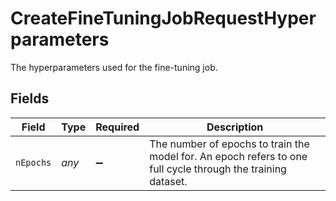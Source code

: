 # CreateFineTuningJobRequestHyperparameters

The hyperparameters used for the fine-tuning job.


## Fields

| Field                                                                                                         | Type                                                                                                          | Required                                                                                                      | Description                                                                                                   |
| ------------------------------------------------------------------------------------------------------------- | ------------------------------------------------------------------------------------------------------------- | ------------------------------------------------------------------------------------------------------------- | ------------------------------------------------------------------------------------------------------------- |
| `nEpochs`                                                                                                     | *any*                                                                                                         | :heavy_minus_sign:                                                                                            | The number of epochs to train the model for. An epoch refers to one<br/>full cycle through the training dataset.<br/> |
